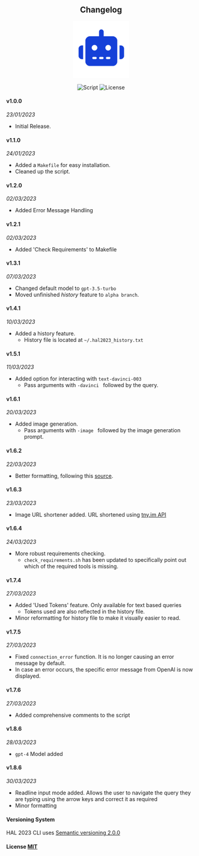 <h2 align="center"> Changelog</h2>
<p align="center"><img src="./image-assets/icon.png" width="150" height="150"><p>
<p align="center">
        <img alt="Script" src="https://img.shields.io/badge/Shell_Script-121011?style=for-the-badge&logo=gnu-bash&logoColor=white">
        <img alt="License" src="https://img.shields.io/badge/MIT-LICENSE-1976D2?style=for-the-badge">
</p>

#### v1.0.0

_23/01/2023_

- Initial Release.

#### v1.1.0

_24/01/2023_

- Added a `Makefile` for easy installation.
- Cleaned up the script.

#### v1.2.0

_02/03/2023_

- Added Error Message Handling

#### v1.2.1

_02/03/2023_

- Added 'Check Requirements' to Makefile

#### v1.3.1

_07/03/2023_

- Changed default model to `gpt-3.5-turbo`
- Moved unfinished _history_ feature to `alpha branch`.

#### v1.4.1

_10/03/2023_

- Added a history feature.
    - History file is located at `~/.hal2023_history.txt`

#### v1.5.1

_11/03/2023_

- Added option for interacting with `text-davinci-003`
    - Pass arguments with `-davinci ` followed by the query.

#### v1.6.1

_20/03/2023_

- Added image generation.
    - Pass arguments with `-image ` followed by the image generation prompt.

#### v1.6.2

_22/03/2023_

- Better formatting, following this [source](https://google.github.io/styleguide/shellguide.html#s7-naming-conventions).

#### v1.6.3

_23/03/2023_

- Image URL shortener added. URL shortened using [tny.im API](https://tny.im/aboutapi.php)

#### v1.6.4

_24/03/2023_

- More robust requirements checking.
    - `check_requirements.sh` has been updated to specifically point out which of the required tools is
      missing.

#### v1.7.4

_27/03/2023_

- Added 'Used Tokens' feature. Only available for text based queries
    - Tokens used are also reflected in the history file.
- Minor reformatting for history file to make it visually easier to read.

#### v1.7.5

_27/03/2023_

- Fixed `connection_error` function. It is no longer causing an error message by default.
- In case an error occurs, the specific error message from OpenAI is now displayed.

#### v1.7.6

_27/03/2023_

- Added comprehensive comments to the script

#### v1.8.6

_28/03/2023_

- `gpt-4` Model added

#### v1.8.6

_30/03/2023_

- Readline input mode added. Allows the user to navigate the query they are typing using the arrow keys and correct it
  as required
- Minor formatting

#### Versioning System

HAL 2023 CLI uses [Semantic versioning 2.0.0](https://semver.org)

#### License [MIT](https://github.com/Brutuski/hal2023-cli/blob/main/LICENSE)
